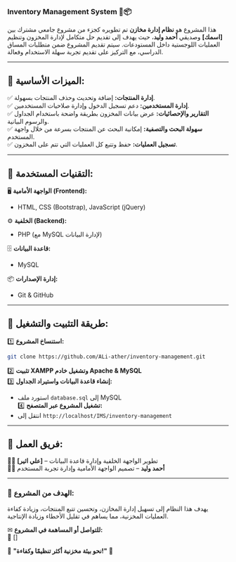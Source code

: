 ### **Inventory Management System** 🏢📦  

هذا المشروع هو **نظام إدارة مخازن** تم تطويره كجزء من مشروع جامعي مشترك بين **[اسمك]** وصديقي **أحمد وليد**، حيث يهدف إلى تقديم حل متكامل لإدارة المخزون وتنظيم العمليات اللوجستية داخل المستودعات. سيتم تقديم المشروع ضمن متطلبات المساق الدراسي، مع التركيز على تقديم تجربة سهلة الاستخدام وفعالة.  

---

## **🔹 الميزات الأساسية:**  
✅ **إدارة المنتجات:** إضافة وتحديث وحذف المنتجات بسهولة.  
✅ **إدارة المستخدمين:** دعم تسجيل الدخول وإدارة صلاحيات المستخدمين.  
✅ **التقارير والإحصائيات:** عرض بيانات المخزون بطريقة واضحة باستخدام الجداول والرسوم البيانية.  
✅ **سهولة البحث والتصفية:** إمكانية البحث عن المنتجات بسرعة من خلال واجهة المستخدم.  
✅ **تسجيل العمليات:** حفظ وتتبع كل العمليات التي تتم على المخزون.  

---

## **🔹 التقنيات المستخدمة:**  
🖥 **الواجهة الأمامية (Frontend):**  
- HTML, CSS (Bootstrap), JavaScript (jQuery)  

⚙ **الخلفية (Backend):**  
- PHP (مع MySQL لإدارة البيانات)  

🗄 **قاعدة البيانات:**  
- MySQL  

📦 **إدارة الإصدارات:**  
- Git & GitHub  

---

## **🔹 طريقة التثبيت والتشغيل:**  
1️⃣ **استنساخ المشروع:**  
```bash
git clone https://github.com/ALi-ather/inventory-management.git
```
2️⃣ **تثبيت XAMPP وتشغيل خادم Apache & MySQL**  
3️⃣ **إنشاء قاعدة البيانات واستيراد الجداول:**  
- استورد ملف `database.sql` إلى MySQL  
4️⃣ **تشغيل المشروع عبر المتصفح:**  
- انتقل إلى `http://localhost/IMS/inventory-management`  

---

## **🔹 فريق العمل:**  
👨‍💻 **[علي اثير]** – تطوير الواجهة الخلفية وإدارة قاعدة البيانات  
👨‍💻 **أحمد وليد** – تصميم الواجهة الأمامية وإدارة تجربة المستخدم  

---

### 🎯 **الهدف من المشروع:**  
يهدف هذا النظام إلى تسهيل إدارة المخازن، وتحسين تتبع المنتجات، وزيادة كفاءة العمليات المخزنية، مما يساهم في تقليل الأخطاء وزيادة الإنتاجية.  

✉ **للتواصل أو المساهمة في المشروع:**  
📧 []  

📌 **"نحو بيئة مخزنية أكثر تنظيمًا وكفاءة!"** 🚀
